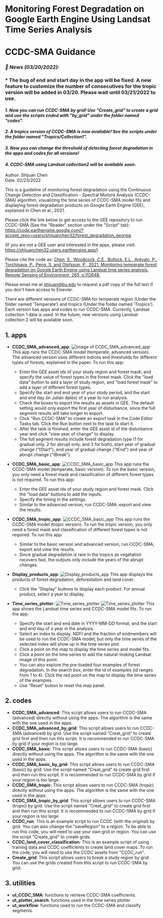 # Monitoring Forest Degradation on Google Earth Engine Using Landsat Time Series Analysis

# CCDC-SMA Guidance

### *🎉 News (03/20/2022):*
### * The bug of end and start day in the app will be fixed. A new feature to customize the number of consecutives for the tropic version will be added in 03/20. Please wait until 03/21/2022 to use.
#### *1. Now you can run CCDC-SMA by grid! Use "Create_grid" to create a grid and use the scripts ended with "by_grid" under the folder named "codes".*
#### *2. A tropics version of CCDC-SMA is now available! See the scripts under the folder named "Tropics/Collection1".*
#### *3. Now you can change the threshold of detecting forest degradation in the apps and codes for all versions!*
#### *4. CCDC-SMA using Landsat collection2 will be available soon.*

Author: Shijuan Chen     
Date: 02/23/2022

This is a guideline of monitoring forest degradation using the Continuous Change Detection and Classification - Spectral Mixture Analysis (CCDC-SMA) algorithm, visualizing the time series of CCDC-SMA model fits and displaying forest degradation products on Google Earth Engine (GEE), explained in Chen et al., 2021. 

Please click the link below to get access to the GEE repository to run CCDC-SMA (See the "Reader" section under the "Script" tab):<br /> 
https://code.earthengine.google.com/?accept_repo=users/shijuanchen32/forest_degradation_georgia

(If you are not a GEE user and interested in the apps, please visit: https://shijuanchen32.users.earthengine.app/)

Please cite the code as: [Chen, S., Woodcock, C.E., Bullock, E.L., Arévalo, P., Torchinava, P., Peng, S. and Olofsson, P., 2021. Monitoring temperate forest degradation on Google Earth Engine using Landsat time series analysis. Remote Sensing of Environment, 265, p.112648.](https://www.sciencedirect.com/science/article/pii/S0034425721003680) 

Please email me at shijuan@bu.edu to request a pdf copy of the full text if you don't have access to Elsevier. 

There are different versions of CCDC-SMA for temperate region (Under the folder named 'Temperate') and tropics (Under the folder named 'Tropics'). Each version has apps and codes to run CCDC-SMA. Currently, Landsat collection 1 data is used. In the future, new versions using Landsat collection 2 will be available soon. 

## 1. apps

  - **CCDC_SMA_advanced_app**: ![Image of CCDC_SMA_advanced_app](https://github.com/shijuanchen/forest_degradation_georgia/blob/master/CCDC_SMA_temperate_advanced_app.png) This app runs the CCDC-SMA model (temperate, advanced version). The advanced version uses different indices and thresholds for different types of forests, explained in the paper. To run this app:
      - Enter the GEE asset ids of your study region and forest mask, and specify the value of forest types in the forest mask. Click the "load data" button to add a layer of study region, and "load forest mask" to add a layer of different forest types. 
      - Specify the start and end year of your study period, and the start and end day (in Julian dates) of a year to run analysis. 
      - Check the boxes to export the results as assets in GEE. The default setting would only export the first year of disturbance, since the full segment results will take longer to export.
      - Click "Run CCDC-SMA" to create an export task in the Code Editor Tasks tab. Click the Run button next to the task to start it. 
      - After the task is finished, enter the GEE asset id of the disturbance year and click "view year of change" to display.
      - The full segment results include forest degradation type (1 for gradual only, 2 for abrupt only, and 3 for both), start year of gradual change ("tStart"), end year of gradual change ("tEnd") and year of abrupt change ("tBreak").
     
   - **CCDC_SMA_basic_app**: ![CCDC_SMA_basic_app](https://github.com/shijuanchen/forest_degradation_georgia/blob/master/CCDC_SMA_temperate_basic_app.png) This app runs the CCDC-SMA model (temperate, basic version). To run the basic version, you only need a forest mask and classification of different forest types is not required. To run this app:
     - Enter the GEE asset ids of your study region and forest mask. Click the "load data" buttons to add the inputs.
     - Specify the timing in the settings.
     - Similar to the advanced version, run CCDC-SMA, export and view the results. 
    
   - **CCDC_SMA_tropic_app**: ![CCDC_SMA_basic_app](https://github.com/shijuanchen/forest_degradation_georgia/blob/master/CCDC_SMA_tropic_short.png) This app runs the CCDC-SMA model (tropic version). To run the tropic version, you only need a forest mask and classification of different forest types is not required. To run this app:
     - Similar to the basic version and advanced version, run CCDC-SMA, export and view the results. 
     - Since gradual degradation is rare in the tropics as vegetation recovers fast, the outputs only include the years of the abrupt changes. 
  
   - **Display_products_app**: ![Display_products_app](https://github.com/shijuanchen/forest_degradation_georgia/blob/master/display_product_new.png) This app displays the products of forest degradation, deforestation and land cover. 
     - Click the "Display" buttons to display each product. For annual product, select a year to display.
  
   - **Time_series_plotter**: ![Time_series_plotter](https://github.com/shijuanchen/forest_degradation_georgia/blob/master/display_ts_tropic_new.png)
   ![Time_series_plotter](https://github.com/shijuanchen/forest_degradation_georgia/blob/master/display_ts_temperate_new.png) This app shows the Landsat time series and CCDC-SMA model fits. To run the app:
     - Specify the start and end date in YYYY-MM-DD format, and the start and end day of a year in the analysis.
     - Select an index to display. NDFI and the fraction of endmembers will be used to run the CCDC-SMA model, but only the time series of the selected index will show up in the time series plot. 
     - Click a point on the map to display the time series and model fits. 
     - Click a point on the time series to add the natural-looking Landsat image of this point.
     - You can also explore the pre-loaded four examples of forest degradation. In the search box, enter the id of examples (id ranges from 1 to 4). Click the red point on the map to display the time series of the examples.  
     - Use "Reset" button to reset the map panel.
     
     
## 2. codes
   - **CCDC_SMA_advanced**: This script allows users to run CCDC-SMA (advanced) directly without using the apps. The algorithm is the same with the one used in the apps.
   - **CCDC_SMA_advanced_by_grid**: This script allows users to run CCDC-SMA (advanced) by grid. Use the script named "Creat_grid" to create grid first and then run this script. It is recommended to run CCDC-SMA by grid if your region is too large. 
   - **CCDC_SMA_basic**: This script allows users to run CCDC-SMA (basic) directly without using the apps. The algorithm is the same with the one used in the apps.
   - **CCDC_SMA_basic_by_grid**: This script allows users to run CCDC-SMA (basic) by grid. Use the script named "Creat_grid" to create grid first and then run this script. It is recommended to run CCDC-SMA by grid if your region is too large. 
   - **CCDC_SMA_tropic**: This script allows users to run CCDC-SMA (tropic) directly without using the apps. The algorithm is the same with the one used in the apps.
   - **CCDC_SMA_tropic_by_grid**: This script allows users to run CCDC-SMA (tropic) by grid. Use the script named "Creat_grid" to create grid first and then run this script. It is recommended to run CCDC-SMA by grid if your region is too large. 
   - **CCDC_run**: This is an example script to run CCDC (with the original) by grid. You can also change the "saveRegion" to a region. To be able to run this code, you will need to use your own grid or region. You can use the script "Create_grid" to create grids.
   - **CCDC_land_cover_classification**: This is an example script of using training data and CCDC coefficients to create land cover maps. To run the code, you will need to use the CCDC assets from "CCDC_run".
   - **Create_grid**: This script allows users to break a study region by grid. You can use the grids created from this script to run CCDC-SMA by grid. 


## 3. utilities
   - **ut_CCDC_SMA**: functions to retrieve CCDC-SMA coefficients. 
   - **ut_plotter_search**: functions used in the time series plotter
   - **ut_workflow**: functions used to run the CCDC-SMA and classify segments.







